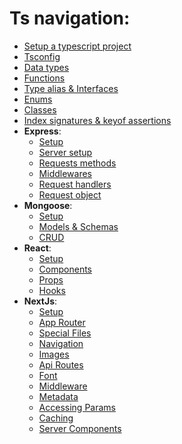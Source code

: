 # Ts navigation:

- [Setup a typescript project](Setup.md)
- [Tsconfig](TsConfig.md)
- [Data types](./Raw/DataTypes.md)
- [Functions](./Raw/Function.md)
- [Type alias & Interfaces](./Raw/Types%20&%20interfaces.md)
- [Enums](./Raw/Enums.md)
- [Classes](./Raw/Classes.md)
- [Index signatures & keyof assertions](./Raw/Indexes%20signatures%20&%20keyof%20assertions.md)
- **Express**:
  - [Setup](./Express/Setup.md)
  - [Server setup](./Express/Server%20setup.md)
  - [Requests methods](./Express/RequestMethods.md)
  - [Middlewares](./Express/middlewares.md)
  - [Request handlers](./Express/RequestHandlers.md)
  - [Request object](./Express/RequestObj.md)
- **Mongoose**:
  - [Setup](./mongoose/Setup.md)
  - [Models & Schemas](./mongoose/Models.md)
  - [CRUD](./mongoose/CRUD.md)
- **React**:
  - [Setup](./React/setup.md)
  - [Components](./React/Components.md)
  - [Props](./React/Props.md)
  - [Hooks](./React/Hooks.md)
- **NextJs**:
  - [Setup](./Next/Setup.md)
  - [App Router](./Next/App%20Router.md)
  - [Special Files](./Next/SpecialFiles.md)
  - [Navigation](./Next/Navigation.md)
  - [Images](./Next/Navigation.md)
  - [Api Routes](./Next/ApiRoutes.md)
  - [Font](Next/Font.md)
  - [Middleware](Next/Middleware.md)
  - [Metadata](Next/Metadata.md)
  - [Accessing Params](Next/AccessingParmasOnFrontEnd.md)
  - [Caching](Next/CachingData.md)
  - [Server Components](Next/ServerActions.md)
